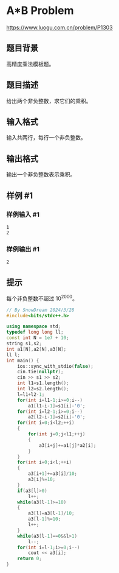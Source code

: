 # A*B Problem

https://www.luogu.com.cn/problem/P1303

## 题目背景

高精度乘法模板题。

## 题目描述

给出两个非负整数，求它们的乘积。

## 输入格式

输入共两行，每行一个非负整数。

## 输出格式

输出一个非负整数表示乘积。

## 样例 #1

### 样例输入 #1

```
1 
2
```

### 样例输出 #1

```
2
```

## 提示

每个非负整数不超过 $10^{2000}$。

```cpp
// By SnowDream 2024/3/28
#include<bits/stdc++.h>

using namespace std;
typedef long long ll;
const int N = 1e7 + 10;
string s1,s2;
int a1[N],a2[N],a3[N];
ll l;
int main() {
    ios::sync_with_stdio(false);
    cin.tie(nullptr);
    cin >> s1 >> s2;
    int l1=s1.length();
    int l2=s2.length();
    l=l1+l2-1;
    for(int i=l1-1;i>=0;i--)
        a1[l1-i-1]=s1[i]-'0';
    for(int i=l2-1;i>=0;i--)
        a2[l2-i-1]=s2[i]-'0';
    for(int i=0;i<l2;++i)
    {
        for(int j=0;j<l1;++j)
        {
            a3[i+j]+=a1[j]*a2[i];
        }
    }
    for(int i=0;i<l;++i)
    {
        a3[i+1]+=a3[i]/10;
        a3[i]%=10;
    }
    if(a3[l]>0)
        l++;
    while(a3[l-1]>=10)
    {
        a3[l]=a3[l-1]/10;
        a3[l-1]%=10;
        l++;
    }
    while(a3[l-1]==0&&l>1)
        l--;
    for(int i=l-1;i>=0;i--)
        cout << a3[i];
    return 0;
}
```

